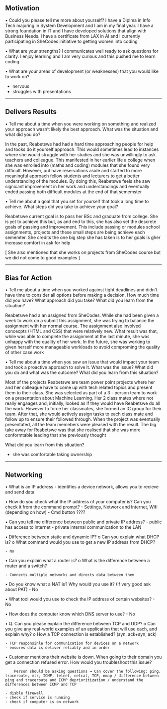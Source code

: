 Motivation
-----------
•	Could you please tell me more about yourself? 
I have a Diplma in Info Tech majoring in System Development and I am in my final year. I have a strong foundation in IT and I have developed solutions that allgn with Business Needs. I have a certificate from LAX in AI and I currently participating in SheCodes initiative to getting women into coding


•	What are your strengths? 
I communicates well ready to ask questions for clarity. I enjoy learning and I am very curious and this pushed me to learn coding


•	What are your areas of development (or weaknesses) that you would like to work on?  
- nervous
- struggles with presentations



----------------
Delivers Results
----------------
•	Tell me about a time when you were working on something and realized your approach wasn’t likely the best approach. What was the situation and what did you do?

In the past, Reabetswe had had a hard time approaching people for help and tooks do it yourself approach. This would sometimes lead to instances where she would struggle with her studies and she was unwillingly to ask teachers and colleague. This manifested in her earlier life a college when she was enrolled into (maths and coding) modules that she found very difficult. However, put have reservations aside and started to more meaningful approach fellow students and lecturers to get a better understanding of the modules. By doing this, Reabetswe feels she saw signicant improvement in her work and understandings and eventually ended passing both difficult modules at the end of that sememster




•	Tell me about a goal that you set for yourself that took a long time to achieve. What steps did you take to achieve your goal?

Reabetswe current goal is to pass her BSc and graduate from college. She is yet to achieve this but, as and end to this, she has also set the descrete goals of passing and improvement. This include passing or modules school assignments, projects and these small steps are being achieve each sememter. She credits the one big step she has taken is to her goals is gher increase comfort in ask for help

[ She also mentioned that she works on projects from SheCodes course but we did not come to good examples ]



----------------
Bias for Action
----------------

•	Tell me about a time when you worked against tight deadlines and didn't have time to consider all options before making a decision. How much time did you have? What approach did you take? What did you learn from the situation?

Reabetswe had a an assigned from SheCodes. While she had been given a week to work on a submit this assignment, she was trying to balance the assignment with her normal course. The assignment also involved concecpts (HTML and CSS) that were relatively new. What result was that, while was able to complete the assignment at the last minute, she was unhappy with the quality of her work. In the future, she was working to given herself more manageable workloads to avoid comproming the quality of other case work





•	Tell me about a time when you saw an issue that would impact your team and took a proactive approach to solve it. What was the issue? What did you do and what was the outcome? What did you learn from this situation?

Most of the projects Reabetswe are team power point projects where her and her colleague have to come up with tech related topics and present them to their class. She was selected as part of a 3 - person team to work on a presentation about Machine Learning. Her 2 class mates where not really engaages and, initially, looked as if they would have Reabetswe do all the work. However to force her classmates, she formed an IC group for their team. After that, she would actively assign tasks to each class mate and follow up to ensure their followed through. When the project was eventually presentated, all the team memebers were pleased with the result. The big take away for Reabetswe was that she realised that she was more conformtable leading that she previously thought



What did you learn from this situation?
- she was comfortable taking ownership



----------------
Networking
----------------

•	What is an IP address
    - identifies a device network, allows you to recieve and send data


•	How do you check what the IP address of your computer is? Can you check it from the command prompt?
    - Settings, Network and Internet, Wifi (depending on how)
    - Cmd button ????


•	Can you tell me difference between public and private IP address?
    - public has access to internet
    - private internal communication to the LAN


•	Difference between static and dynamic IP?
    o	Can you explain what DHCP is?
    o	What command would you use to get a new IP address from DHCP?

    - No


•	Can you explain what a router is?
    o	What is the difference between a router and a switch?

    - Connects multiple networks and directs data between them


•	Do you know what a NAT is? Why would you use it? (If very good ask about PAT)
    - No



•	What tool would you use to check the IP address of certain websites? 
    - No


•	How does the computer know which DNS server to use?
    - No



•	Q. Can you please explain the difference between TCP and UDP?
    o	Can you give any real-world examples of an application that will use each, and explain why?
    o	How a TCP connection is established? (syn, ack+syn, ack)

    - TCP responsinle for communication for devices on a network
    - ensures data is deliver reliably and in order


•	Customer mentions their website is down. When going to their domain you get a connection refused error. How would you troubleshoot this issue?	
	
		Person should be asking questions → Can cover the following: ping, traceroute, mtr, ICMP, telnet, netcat, TCP, nmap / difference between ping and traceroute and ICMP deprioritization / understand the differences between ICMP and TCP	

    - disble firewall 
    - check if service is running
    - check if computer is on network




